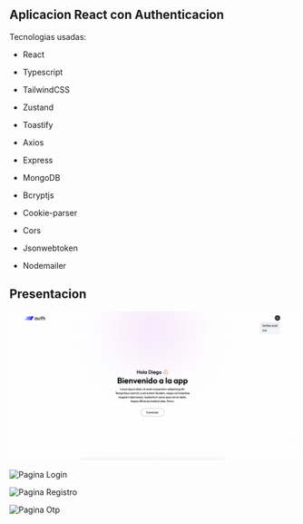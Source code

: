 ## Aplicacion React con Authenticacion
Tecnologias usadas:
- React
- Typescript
- TailwindCSS
- Zustand
- Toastify
- Axios

- Express
- MongoDB
- Bcryptjs
- Cookie-parser
- Cors
- Jsonwebtoken
- Nodemailer

## Presentacion


![Pagina Home](https://github.com/ZitelliDZ/auth-react/blob/main/presentacion/Home.png?raw=true)


![Pagina Login](https://github.com/ZitelliDZ/auth-react/blob/main/presentacion/Login.png?raw=true)


![Pagina Registro](https://github.com/ZitelliDZ/auth-react/blob/main/presentacion/Registro.png?raw=true)


![Pagina Otp](https://github.com/ZitelliDZ/auth-react/blob/main/presentacion/Otp.png?raw=true)